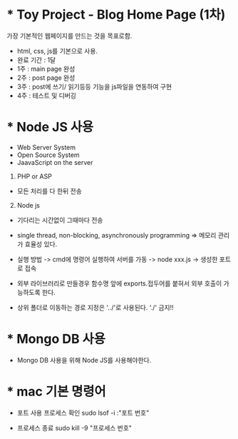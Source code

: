 # * Toy Project - Blog Home Page (1차)

가장 기본적인 웹페이지를 만드는 것을 목표로함.
- html, css, js를 기본으로 사용.
- 완료 기간 : 1달
- 1주 : main page 완성
- 2주 : post page 완성
- 3주 : post에 쓰기/ 읽기등등 기능을 js파일을 연동하여 구현
- 4주 : 테스트 및 디버깅

# * Node JS 사용

- Web Server System
- Open Source System
- JaavaScript on the server

1. PHP or ASP
- 모든 처리를 다 한뒤 전송

2. Node js
- 기다리는 시간없이 그때마다 전송
- single thread, non-blocking, asynchronously programming => 메모리 관리가 효율성 있다.

- 실행 방법
-> cmd에 명령어 실행하여 서버를 가동
-> node xxx.js
-> 생성한 포트로 접속

- 외부 라이브러리로 만들경우 함수명 앞에 exports.접두어를 붙혀서 외부 호출이 가능하도록 한다.

- 상위 폴더로 이동하는 경로 지정은 '../'로 사용된다. './' 금지!!

# * Mongo DB 사용
- Mongo DB 사용을 위해 Node JS를 사용해야한다.

# * mac 기본 명령어
- 포트 사용 프로세스 확인
sudo lsof -i :"포트 번호"

- 프로세스 종료
sudo kill -9 "프로세스 번호"